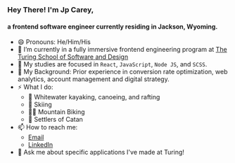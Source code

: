 ### Hey There! I'm Jp Carey, 
#### a frontend software engineer currently residing in Jackson, Wyoming.

- 😄 Pronouns: He/Him/His
- 🔭 I’m currently in a fully immersive frontend engineering program at [The Turing School of Software and Design](https://frontend.turing.io/)
- 🌱 My studies are focused in `React`, `JavaScript`, `Node JS`, and `SCSS`.
- 🧳 My Background: Prior experience in conversion rate optimization, web analytics, account management and digital strategy.
- ⚡ What I do:
  * 🛶 Whitewater kayaking, canoeing, and rafting
  * 🚠 Skiing
  * 🚵‍♂️ Mountain Biking
  * 🎲 Settlers of Catan
- 📫 How to reach me: 
  * [Email](mailto:jpcarey4@gmail.com?)
  * [LinkedIn](https://www.linkedin.com/in/jpcareyiv/)
- 💬 Ask me about specific applications I've made at Turing!
